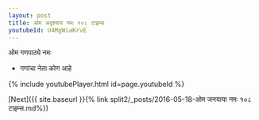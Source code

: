 ```yaml
---
layout: post
title: ओम अदृश्याय नमः १०८ टाइम्स
youtubeId: U4MgWiaKrvE
---
```

 
 
 ओम गणपाठ्ये नमः  
 
 -  गणांचा नेता कोण आहे 
 
  
 
  
 
 
 
 
 
 


{% include youtubePlayer.html id=page.youtubeId %}
 
[Next]({{ site.baseurl }}{% link  split2/_posts/2016-05-18-ओम जनयाया नमः १०८ टाइम्स.md%})
 
